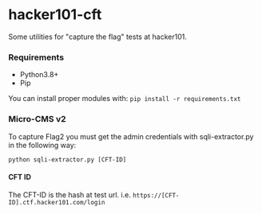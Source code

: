 # hacker101-cft
Some utilities for "capture the flag" tests at hacker101.

### Requirements

- Python3.8+
- Pip

You can install proper modules with: `pip install -r requirements.txt`

### Micro-CMS v2

To capture Flag2 you must get the admin credentials with sqli-extractor.py in
the following way:

`python sqli-extractor.py [CFT-ID]`

#### CFT ID

The CFT-ID is the hash at test url. i.e. `https://[CFT-ID].ctf.hacker101.com/login`